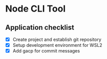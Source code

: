 # Node CLI Tool

## Application checklist

- [x] Create project and establish git repository
- [x] Setup development environment for WSL2
- [x] Add gacp for commit messages
